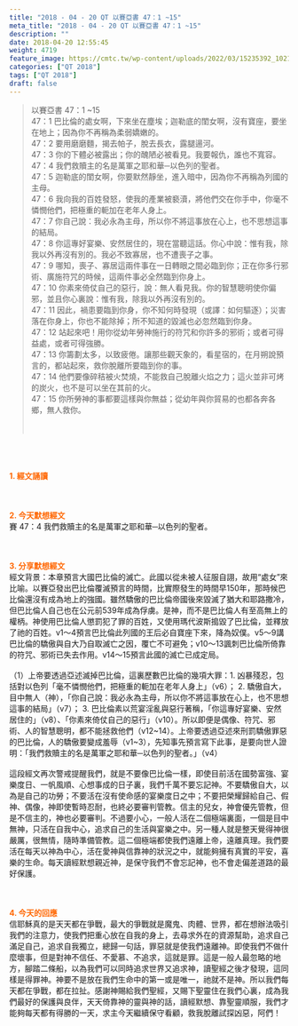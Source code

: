 ```yaml
---
title: "2018 - 04 - 20 QT 以賽亞書 47：1 ~15"
meta_title: "2018 - 04 - 20 QT 以賽亞書 47：1 ~15"
description: ""
date: 2018-04-20 12:55:45
weight: 4719
feature_image: https://cmtc.tw/wp-content/uploads/2022/03/15235392_10211799862337740_180693556567566654_o-1.webp
categories: ["QT 2018"]
tags: ["QT 2018"]
draft: false
---
```


<blockquote>以賽亞書 47：1 ~15<br />
47：1 巴比倫的處女啊，下來坐在塵埃；迦勒底的閨女啊，沒有寶座，要坐在地上；因為你不再稱為柔弱嬌嫩的。<br />
47：2 要用磨磨麵，揭去帕子，脫去長衣，露腿逿河。<br />
47：3 你的下體必被露出；你的醜陋必被看見。我要報仇，誰也不寬容。<br />
47：4 我們救贖主的名是萬軍之耶和華─以色列的聖者。<br />
47：5 迦勒底的閨女啊，你要默然靜坐，進入暗中，因為你不再稱為列國的主母。<br />
47：6 我向我的百姓發怒，使我的產業被褻瀆，將他們交在你手中，你毫不憐憫他們，把極重的軛加在老年人身上。<br />
47：7 你自己說：我必永為主母，所以你不將這事放在心上，也不思想這事的結局。<br />
47：8 你這專好宴樂、安然居住的，現在當聽這話。你心中說：惟有我，除我以外再沒有別的。我必不致寡居，也不遭喪子之事。<br />
47：9 哪知，喪子、寡居這兩件事在一日轉眼之間必臨到你；正在你多行邪術、廣施符咒的時候，這兩件事必全然臨到你身上。<br />
47：10 你素來倚仗自己的惡行，說：無人看見我。你的智慧聰明使你偏邪，並且你心裏說：惟有我，除我以外再沒有別的。<br />
47：11 因此，禍患要臨到你身，你不知何時發現（或譯：如何驅逐）；災害落在你身上，你也不能除掉；所不知道的毀滅也必忽然臨到你身。<br />
47：12 站起來吧！用你從幼年勞神施行的符咒和你許多的邪術；或者可得益處，或者可得強勝。<br />
47：13 你籌劃太多，以致疲倦。讓那些觀天象的，看星宿的，在月朔說預言的，都站起來，救你脫離所要臨到你的事。<br />
47：14 他們要像碎秸被火焚燒，不能救自己脫離火焰之力；這火並非可烤的炭火，也不是可以坐在其前的火。<br />
47：15 你所勞神的事都要這樣與你無益；從幼年與你貿易的也都各奔各鄉，無人救你。<br />
<br />
&nbsp;</blockquote><br />
&nbsp;<br />
<br />
<span style="color: #ff6600;"><strong>1. </strong><strong>經文誦讀</strong></span><br />
<br />
<span style="color: #ff6600;"><strong> </strong></span><br />
<br />
<span style="color: #ff6600;"><strong>2. 今天默想</strong><strong>經文<br />
</strong></span>賽 47：4 我們救贖主的名是萬軍之耶和華─以色列的聖者。<br />
<br />
&nbsp;<br />
<br />
<span style="color: #ff6600;"><strong>3. 分享默想經文<br />
</strong></span>經文背景：本章預言大國巴比倫的滅亡。此國以從未被人征服自詡，故用“處女”來比喻。以賽亞發出巴比倫覆滅預言的時間，比實際發生的時間早150年，那時候巴比倫還沒有成為地上的強國。雖然驕傲的巴比倫帝國後來毀滅了猶大和耶路撒冷，但巴比倫人自己也在公元前539年成為俘虜。是神，而不是巴比倫人有至高無上的權柄。神使用巴比倫人懲罰犯了罪的百姓，又使用瑪代波斯搗毀了巴比倫，並釋放了祂的百姓。v1～4預言巴比倫此列國的王后必自寶座下來，降為奴僕。v5～9講巴比倫的驕傲與自大乃自取滅亡之因，覆亡不可避免；v10～13諷刺巴比倫所倚靠的符咒、邪術已失去作用。v14～15預言此國的滅亡已成定局。<br />
<br />
（1）上帝要透過亞述滅掉巴比倫，這裏歷數巴比倫的幾項大罪：1. 凶暴殘忍，包括對以色列「毫不憐憫他們，把極重的軛加在老年人身上」（v6）； 2. 驕傲自大，目中無人（神），「你自己說：我必永為主母，所以你不將這事放在心上，也不思想這事的結局」（v7）； 3. 巴比倫素以荒宴淫亂與惡行著稱，「你這專好宴樂、安然居住的」（v8）、「你素來倚仗自己的惡行」（v10）。所以即便是偶像、符咒、邪術、人的智慧聰明，都不能拯救他們（v12~14）。上帝要透過亞述來刑罰驕傲罪惡的巴比倫，人的驕傲要變成羞辱（v1~3），先知事先預言寫下此事，是要向世人證明：「我們救贖主的名是萬軍之耶和華─以色列的聖者。」（v4）<br />
<br />
這段經文再次警戒提醒我們，就是不要像巴比倫一樣，即使目前活在國勢富強、宴樂度日、一帆風順、心想事成的日子裏，我們千萬不要忘記神。不要驕傲自大，以為是自己的功勞；不要活在沒有使命感的宴樂度日之中；不要把榮耀歸給自己、假神、偶像，神即使暫時忍耐，也終必要審判管教。信主的兒女，神會優先管教，但是不信主的，神也必要審判。不過要小心，一般人活在二個極端裏面，一個是目中無神，只活在自我中心，追求自己的生活與宴樂之中。另一種人就是整天覺得神很嚴厲，很無情，隨時準備管教。這二個極端都使我們遠離上帝，遠離真理。我們要活在每天以神為中心，活在愛神與信靠神的狀況之中，就能夠擁有真實的平安，喜樂的生命。每天讀經默想親近神，是保守我們不會忘記神，也不會走偏差道路的最好保護。<br />
<br />
&nbsp;<br />
<br />
<span style="color: #ff6600;"><strong>4. 今天的回應<br />
</strong></span>信耶穌真的是天天都在爭戰，最大的爭戰就是魔鬼、肉體、世界，都在想辦法吸引我們的注意力，使我們把重心放在自我的身上，去尋求外在的資源幫助，追求自己滿足自己，追求自我獨立，總歸一句話，罪惡就是使我們遠離神。即使我們不做什麼壞事，但是對神不信任、不愛慕、不追求，這就是罪。這是一般人最忽略的地方，腳踏二條船，以為我們可以同時追求世界又追求神，讀聖經之後才發現，這同樣是得罪神。神要不是放在我們生命中的第一或是唯一，祂就不是神。所以我們每天都在爭戰，都在拉扯。感謝神賜給我們聖經，又賜下聖靈住在我們心裏，成為我們最好的保護與良伴，天天倚靠神的靈與神的話，讀經默想、靠聖靈順服，我們才能夠每天都有得勝的一天，求主今天繼續保守看顧，救我脫離試探凶惡，阿們！<br />
<br />
&nbsp;
        